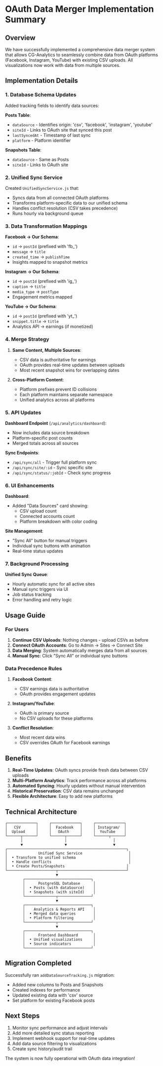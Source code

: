 # OAuth Data Merger Implementation Summary

## Overview
We have successfully implemented a comprehensive data merger system that allows CG-Analytics to seamlessly combine data from OAuth platforms (Facebook, Instagram, YouTube) with existing CSV uploads. All visualizations now work with data from multiple sources.

## Implementation Details

### 1. Database Schema Updates
Added tracking fields to identify data sources:

**Posts Table**:
- `dataSource` - Identifies origin: 'csv', 'facebook', 'instagram', 'youtube'
- `siteId` - Links to OAuth site that synced this post
- `lastSyncedAt` - Timestamp of last sync
- `platform` - Platform identifier

**Snapshots Table**:
- `dataSource` - Same as Posts
- `siteId` - Links to OAuth site

### 2. Unified Sync Service
Created `UnifiedSyncService.js` that:
- Syncs data from all connected OAuth platforms
- Transforms platform-specific data to our unified schema
- Handles conflict resolution (CSV takes precedence)
- Runs hourly via background queue

### 3. Data Transformation Mappings

**Facebook → Our Schema**:
- `id` → `postId` (prefixed with 'fb_')
- `message` → `title`
- `created_time` → `publishTime`
- Insights mapped to snapshot metrics

**Instagram → Our Schema**:
- `id` → `postId` (prefixed with 'ig_')
- `caption` → `title`
- `media_type` → `postType`
- Engagement metrics mapped

**YouTube → Our Schema**:
- `id` → `postId` (prefixed with 'yt_')
- `snippet.title` → `title`
- Analytics API → earnings (if monetized)

### 4. Merge Strategy

1. **Same Content, Multiple Sources**:
   - CSV data is authoritative for earnings
   - OAuth provides real-time updates between uploads
   - Most recent snapshot wins for overlapping dates

2. **Cross-Platform Content**:
   - Platform prefixes prevent ID collisions
   - Each platform maintains separate namespace
   - Unified analytics across all platforms

### 5. API Updates

**Dashboard Endpoint** (`/api/analytics/dashboard`):
- Now includes data source breakdown
- Platform-specific post counts
- Merged totals across all sources

**Sync Endpoints**:
- `/api/sync/all` - Trigger full platform sync
- `/api/sync/site/:id` - Sync specific site
- `/api/sync/status/:jobId` - Check sync progress

### 6. UI Enhancements

**Dashboard**:
- Added "Data Sources" card showing:
  - CSV upload count
  - Connected accounts count
  - Platform breakdown with color coding
  
**Site Management**:
- "Sync All" button for manual triggers
- Individual sync buttons with animation
- Real-time status updates

### 7. Background Processing

**Unified Sync Queue**:
- Hourly automatic sync for all active sites
- Manual sync triggers via UI
- Job status tracking
- Error handling and retry logic

## Usage Guide

### For Users

1. **Continue CSV Uploads**: Nothing changes - upload CSVs as before
2. **Connect OAuth Accounts**: Go to Admin → Sites → Connect Site
3. **Data Merging**: System automatically merges data from all sources
4. **Manual Sync**: Click "Sync All" or individual sync buttons

### Data Precedence Rules

1. **Facebook Content**:
   - CSV earnings data is authoritative
   - OAuth provides engagement updates
   
2. **Instagram/YouTube**:
   - OAuth is primary source
   - No CSV uploads for these platforms

3. **Conflict Resolution**:
   - Most recent data wins
   - CSV overrides OAuth for Facebook earnings

## Benefits

1. **Real-Time Updates**: OAuth syncs provide fresh data between CSV uploads
2. **Multi-Platform Analytics**: Track performance across all platforms
3. **Automated Syncing**: Hourly updates without manual intervention
4. **Historical Preservation**: CSV data remains unchanged
5. **Flexible Architecture**: Easy to add new platforms

## Technical Architecture

```
┌─────────────┐     ┌─────────────┐     ┌─────────────┐
│   CSV       │     │  Facebook   │     │ Instagram/  │
│  Upload     │     │   OAuth     │     │  YouTube    │
└──────┬──────┘     └──────┬──────┘     └──────┬──────┘
       │                   │                     │
       ▼                   ▼                     ▼
┌──────────────────────────────────────────────────────┐
│              Unified Sync Service                     │
│  • Transform to unified schema                        │
│  • Handle conflicts                                   │
│  • Create Posts/Snapshots                            │
└──────────────────────┬───────────────────────────────┘
                       ▼
        ┌──────────────────────────────┐
        │      PostgreSQL Database      │
        │  • Posts (with dataSource)    │
        │  • Snapshots (with siteId)    │
        └──────────────┬───────────────┘
                       ▼
        ┌──────────────────────────────┐
        │    Analytics & Reports API    │
        │  • Merged data queries        │
        │  • Platform filtering         │
        └──────────────┬───────────────┘
                       ▼
        ┌──────────────────────────────┐
        │      Frontend Dashboard       │
        │  • Unified visualizations     │
        │  • Source indicators          │
        └──────────────────────────────┘
```

## Migration Completed

Successfully ran `addDataSourceTracking.js` migration:
- Added new columns to Posts and Snapshots
- Created indexes for performance
- Updated existing data with 'csv' source
- Set platform for existing Facebook posts

## Next Steps

1. Monitor sync performance and adjust intervals
2. Add more detailed sync status reporting
3. Implement webhook support for real-time updates
4. Add data source filtering to visualizations
5. Create sync history/audit trail

The system is now fully operational with OAuth data integration!